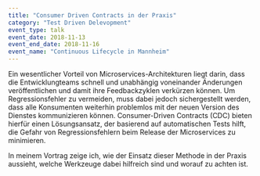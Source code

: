 ```yaml
---
title: "Consumer Driven Contracts in der Praxis"
category: "Test Driven Delevopment"
event_type: talk
event_date: 2018-11-13
event_end_date: 2018-11-16
event_name: "Continuous Lifecycle in Mannheim"
---
```


Ein wesentlicher Vorteil von Microservices-Architekturen liegt darin, dass die Entwicklungteams schnell und unabhängig voneinander Änderungen veröffentlichen und damit ihre Feedbackzyklen verkürzen können. Um Regressionsfehler zu vermeiden, muss dabei jedoch sichergestellt werden, dass alle Konsumenten weiterhin problemlos mit der neuen Version des Dienstes kommunizieren können. Consumer-Driven Contracts (CDC) bieten hierfür einen Lösungsansatz, der basierend auf automatischen Tests hilft, die Gefahr von Regressionsfehlern beim Release der Microservices zu minimieren. 

In meinem Vortrag zeige ich, wie der Einsatz dieser Methode in der Praxis aussieht, welche Werkzeuge dabei hilfreich sind und worauf zu achten ist.
